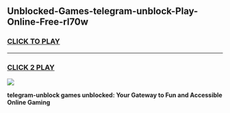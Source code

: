
## Unblocked-Games-telegram-unblock-Play-Online-Free-rl70w
<h3>
<a href="https://premium76.site?title=telegram-unblock&ref=26A">CLICK TO PLAY</a></h3>
<hr>

<h3>
<a href="https://premium76.site?title=telegram-unblock&ref=26A">CLICK 2 PLAY</a>
  
</h3>

<a href="https://premium76.site?title=telegram-unblock&ref=26A"><img src="https://clearcache.store/games.png"></a>


**telegram-unblock games unblocked: Your Gateway to Fun and Accessible Online Gaming**
